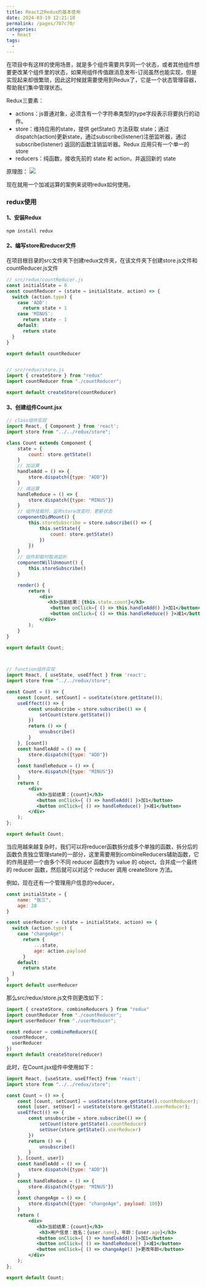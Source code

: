 ```yaml
---
title: React之Redux的基本使用
date: 2024-03-19 12:21:18
permalink: /pages/707c70/
categories:
  - React
tags:
  - 
---
```

在项目中有这样的使用场景，就是多个组件需要共享同一个状态，或者其他组件想要更改某个组件里的状态，如果用组件传值跟消息发布-订阅虽然也能实现，但是实现起来却很繁琐，因此这时候就需要使用到Redux了，它是一个状态管理容器，帮助我们集中管理状态。

Redux三要素：
* actions：js普通对象，必须含有一个字符串类型的type字段表示将要执行的动作。
* store：维持应用的state，提供 getState() 方法获取 state；通过dispatch(action)更新state，通过subscribe(listener)注册监听器，通过 subscribe(listener) 返回的函数注销监听器。Redux 应用只有一个单一的 store
* reducers：纯函数，接收先前的 state 和 action，并返回新的 state

原理图：
![](https://s3.bmp.ovh/imgs/2024/03/19/47b8ed1b5f6d0f16.png)

现在就用一个加减运算的案例来说明redux如何使用。


### redux使用
#### 1、安装Redux
```js
npm install redux
```

#### 2、编写store和reducer文件
在项目根目录的src文件夹下创建redux文件夹，在该文件夹下创建store.js文件和countReducer.js文件
```jsx
// src/redux/countReducer.js
const initialState = 0
const countReducer = (state = initialState, action) => {
  switch (action.type) {
    case 'ADD':
      return state + 1
    case 'MINUS':
      return state - 1
    default:
      return state
  }
}

export default countReducer


// src/redux/store.js
import { createStore } from "redux"
import countReducer from "./countReducer";

export default createStore(countReducer)
```

#### 3、创建组件Count.jsx
```jsx
// class组件实现
import React, { Component } from 'react';
import store from "../../redux/store";

class Count extends Component {
    state = {
        count: store.getState()
    }
    // 加运算
    handleAdd = () => {
        store.dispatch({type: "ADD"})
    }
    // 减运算
    handleReduce = () => {
        store.dispatch({type: "MINUS"})
    }
    // 组件挂载时，监听store改变时，更新状态
    componentDidMount() {
        this.storeSubscribe = store.subscribe(() => {
            this.setState({
                count: store.getState()
            })
        })
    }
    // 组件卸载时取消监听
    componentWillUnmount() {
        this.storeSubscribe()
    }

    render() {
        return (
            <div>
               <h3>当前结果：{this.state.count}</h3>
                <button onClick={ () => this.handleAdd() }>加1</button>
                <button onClick={ () => this.handleReduce() }>减1</button>
            </div>
        );
    }
}

export default Count;



// function组件实现
import React, { useState, useEffect } from 'react';
import store from "../../redux/store";

const Count = () => {
    const [count, setCount] = useState(store.getState());
    useEffect(() => {
        const unsubscribe = store.subscribe(() => {
            setCount(store.getState())
        })
        return () => {
            unsubscribe()
        }
    }, [count])
    const handleAdd = () => {
        store.dispatch({type: "ADD"})
    }
    const handleReduce = () => {
        store.dispatch({type: "MINUS"})
    }
    return (
        <div>
           <h3>当前结果：{count}</h3>
           <button onClick={ () => handleAdd() }>加1</button>
           <button onClick={ () => handleReduce() }>减1</button>
        </div>
    );
};

export default Count;
```

当应用越来越复杂时，我们可以将reducer函数拆分成多个单独的函数，拆分后的函数负责独立管理state的一部分，这里需要用到combineReducers辅助函数，它的作用是把一个由多个不同 reducer 函数作为 value 的 object，合并成一个最终的 reducer 函数，然后就可以对这个 reducer 调用 createStore 方法。

例如，现在还有一个管理用户信息的reducer，
```jsx
const initialState = {
    name: "张三",
    age: 28
}

const userReducer = (state = initialState, action) => {
  switch (action.type) {
    case "changeAge":
      return {
          ...state,
          age: action.payload
      }
    default:
      return state
  }
}
export default userReducer
```

那么src/redux/store.js文件则更改如下：
```js
import { createStore, combineReducers } from "redux"
import countReducer from "./countReducer";
import userReducer from "./userReducer";

const reducer = combineReducers({
  countReducer,
  userReducer
})
export default createStore(reducer)
```

此时，在Count.jsx组件中使用如下：
```jsx
import React, {useState, useEffect} from 'react';
import store from "../../redux/store";

const Count = () => {
    const [count, setCount] = useState(store.getState().countReducer);
    const [user, setUser] = useState(store.getState().userReducer);
    useEffect(() => {
        const unsubscribe = store.subscribe(() => {
            setCount(store.getState().countReducer)
            setUser(store.getState().userReducer)
        })
        return () => {
            unsubscribe()
        }
    }, [count, user])
    const handleAdd = () => {
        store.dispatch({type: "ADD"})
    }
    const handleReduce = () => {
        store.dispatch({type: "MINUS"})
    }
    const changeAge = () => {
        store.dispatch({type: "changeAge", payload: 100})
    }
    return (
        <div>
           <h3>当前结果：{count}</h3>
            <h3>用户信息：姓名：{user.name}，年龄：{user.age}</h3>
           <button onClick={ () => handleAdd() }>加1</button>
           <button onClick={ () => handleReduce() }>减1</button>
           <button onClick={ () => changeAge() }>更改年龄</button>
        </div>
    );
};

export default Count;
```



